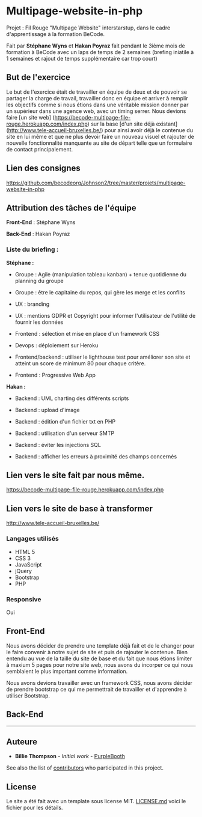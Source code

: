 # Multipage-website-in-php


Projet : Fil Rouge "Multipage Website" interstarstup, dans le cadre d'apprentissage à la formation BeCode.

Fait par __Stéphane Wyns__ et __Hakan Poyraz__ fait pendant le 3ième mois de formation à BeCode avec un laps de temps de 2 semaines (brefing iniatile à 1 semaines et rajout de temps supplémentaire car trop court)


## But de l'exercice


Le but de l'exercice était de travailler en équipe de deux et de pouvoir se partager la charge de travail, travailler donc en équipe et arriver à remplir les objectifs comme si nous étions dans une véritable mission donner par un supérieur dans une agence web, avec un timing serrer. Nous devions faire [un site web] (https://becode-multipage-file-rouge.herokuapp.com/index.php) sur la base [d'un site déjà existant] (http://www.tele-accueil-bruxelles.be/) pour ainsi avoir déjà le contenue du site en lui même et que ne plus devoir faire un nouveau visuel et rajouter de nouvelle fonctionnalité manquante au site de départ telle que un formulaire de contact principalement.


## Lien des consignes


https://github.com/becodeorg/Johnson2/tree/master/projets/multipage-website-in-php


## Attribution des tâches de l'équipe


**Front-End** : Stéphane Wyns  

**Back-End** : Hakan Poyraz  


### Liste du briefing :


**Stéphane :**

* Groupe : Agile (manipulation tableau kanban) + tenue quotidienne du planning du groupe

* Groupe : être le capitaine du repos, qui gère les merge et les conflits

* UX : branding

* UX : mentions GDPR et Copyright pour informer l'utilisateur de l'utilité de fournir les données

* Frontend : sélection et mise en place d'un framework CSS

* Devops : déploiement sur Heroku

* Frontend/backend : utiliser le lighthouse test pour améliorer son site et atteint un score de minimum 80 pour chaque critère.

* Frontend : Progressive Web App


**Hakan :**

* Backend : UML charting des différents scripts

* Backend : upload d'image

* Backend : édition d'un fichier txt en PHP

* Backend : utilisation d'un serveur SMTP

* Backend : éviter les injections SQL

* Backend : afficher les erreurs à proximité des champs concernés



## Lien vers le site fait par nous même.


  https://becode-multipage-file-rouge.herokuapp.com/index.php


## Lien vers le site de base à transformer


  http://www.tele-accueil-bruxelles.be/


### Langages utilisés


* HTML 5
* CSS 3
* JavaScript
* jQuery
* Bootstrap
* PHP


### Responsive


Oui


## Front-End

Nous avons décider de prendre une template déjà fait et de le changer pour le faire convenir à notre sujet de site et puis de rajouter le contenue. Bien entendu au vue de la taille du site de base et du fait que nous étions limiter à maxium 5 pages pour notre site web, nous avons du incorper ce qui nous semblaient le plus important comme information.

Nous avons devions travailler avec un framework CSS, nous avons décider de prendre bootstrap ce qui me permettrait de travailler et d'apprendre à utiliser Bootstrap.


## Back-End



----------------------------------

## Auteure


* **Billie Thompson** - *Initial work* - [PurpleBooth](https://github.com/PurpleBooth)

See also the list of [contributors](https://github.com/your/project/contributors) who participated in this project.


## License


Le site a été fait avec un template sous license MIT. [LICENSE.md](LICENSE.md) voici le fichier pour les détails.
